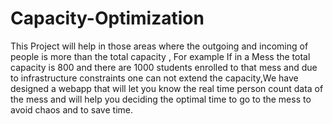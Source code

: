 # Capacity-Optimization
This Project will help in those areas where the outgoing and incoming of people is more than the total capacity , For example If in a Mess the total capacity is 800 and there are 1000 students enrolled to that mess and due to infrastructure constraints one can not extend the capacity,We have designed a webapp that will let you know the real time person count data of the mess and will help you deciding the optimal time to go to the mess to avoid chaos and to save time.
